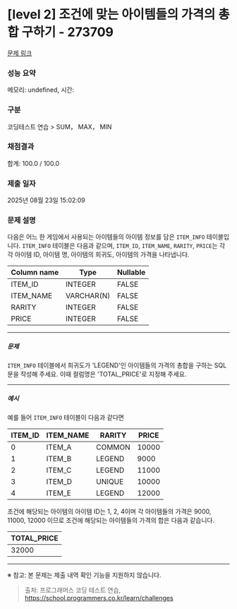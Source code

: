 # [level 2] 조건에 맞는 아이템들의 가격의 총합 구하기 - 273709 

[문제 링크](https://school.programmers.co.kr/learn/courses/30/lessons/273709) 

### 성능 요약

메모리: undefined, 시간: 

### 구분

코딩테스트 연습 > SUM， MAX， MIN

### 채점결과

합계: 100.0 / 100.0

### 제출 일자

2025년 08월 23일 15:02:09

### 문제 설명

<p>다음은 어느 한 게임에서 사용되는 아이템들의 아이템 정보를 담은 <code>ITEM_INFO</code> 테이블입니다. <code>ITEM_INFO</code> 테이블은 다음과 같으며, <code>ITEM_ID</code>, <code>ITEM_NAME</code>, <code>RARITY</code>, <code>PRICE</code>는 각각 아이템 ID, 아이템 명, 아이템의 희귀도, 아이템의 가격을 나타냅니다.</p>
<table class="table">
        <thead><tr>
<th>Column name</th>
<th>Type</th>
<th>Nullable</th>
</tr>
</thead>
        <tbody><tr>
<td>ITEM_ID</td>
<td>INTEGER</td>
<td>FALSE</td>
</tr>
<tr>
<td>ITEM_NAME</td>
<td>VARCHAR(N)</td>
<td>FALSE</td>
</tr>
<tr>
<td>RARITY</td>
<td>INTEGER</td>
<td>FALSE</td>
</tr>
<tr>
<td>PRICE</td>
<td>INTEGER</td>
<td>FALSE</td>
</tr>
</tbody>
      </table>
<hr>

<h5>문제</h5>

<p><code>ITEM_INFO</code> 테이블에서 희귀도가 'LEGEND'인  아이템들의 가격의 총합을 구하는 SQL문을 작성해 주세요. 이때 컬럼명은 'TOTAL_PRICE'로 지정해 주세요.</p>

<hr>

<h5>예시</h5>

<p>예를 들어 <code>ITEM_INFO</code> 테이블이 다음과 같다면</p>
<table class="table">
        <thead><tr>
<th>ITEM_ID</th>
<th>ITEM_NAME</th>
<th>RARITY</th>
<th>PRICE</th>
</tr>
</thead>
        <tbody><tr>
<td>0</td>
<td>ITEM_A</td>
<td>COMMON</td>
<td>10000</td>
</tr>
<tr>
<td>1</td>
<td>ITEM_B</td>
<td>LEGEND</td>
<td>9000</td>
</tr>
<tr>
<td>2</td>
<td>ITEM_C</td>
<td>LEGEND</td>
<td>11000</td>
</tr>
<tr>
<td>3</td>
<td>ITEM_D</td>
<td>UNIQUE</td>
<td>10000</td>
</tr>
<tr>
<td>4</td>
<td>ITEM_E</td>
<td>LEGEND</td>
<td>12000</td>
</tr>
</tbody>
      </table>
<p>조건에 해당되는 아이템의 아이템 ID는 1, 2, 4이며 각 아이템들의 가격은 9000, 11000, 12000 이므로 조건에 해당되는 아이템들의 가격의 합은 다음과 같습니다.</p>
<table class="table">
        <thead><tr>
<th>TOTAL_PRICE</th>
</tr>
</thead>
        <tbody><tr>
<td>32000</td>
</tr>
</tbody>
      </table>
<hr>

<p>※ 참고: 본 문제는 제출 내역 확인 기능을 지원하지 않습니다.</p>


> 출처: 프로그래머스 코딩 테스트 연습, https://school.programmers.co.kr/learn/challenges